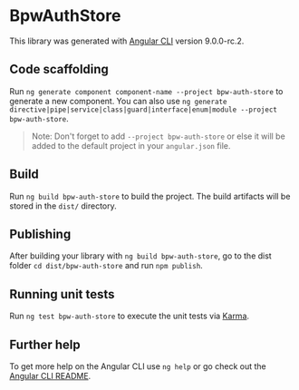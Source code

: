 # BpwAuthStore

This library was generated with [Angular CLI](https://github.com/angular/angular-cli) version 9.0.0-rc.2.

## Code scaffolding

Run `ng generate component component-name --project bpw-auth-store` to generate a new component. You can also use `ng generate directive|pipe|service|class|guard|interface|enum|module --project bpw-auth-store`.
> Note: Don't forget to add `--project bpw-auth-store` or else it will be added to the default project in your `angular.json` file. 

## Build

Run `ng build bpw-auth-store` to build the project. The build artifacts will be stored in the `dist/` directory.

## Publishing

After building your library with `ng build bpw-auth-store`, go to the dist folder `cd dist/bpw-auth-store` and run `npm publish`.

## Running unit tests

Run `ng test bpw-auth-store` to execute the unit tests via [Karma](https://karma-runner.github.io).

## Further help

To get more help on the Angular CLI use `ng help` or go check out the [Angular CLI README](https://github.com/angular/angular-cli/blob/master/README.md).
